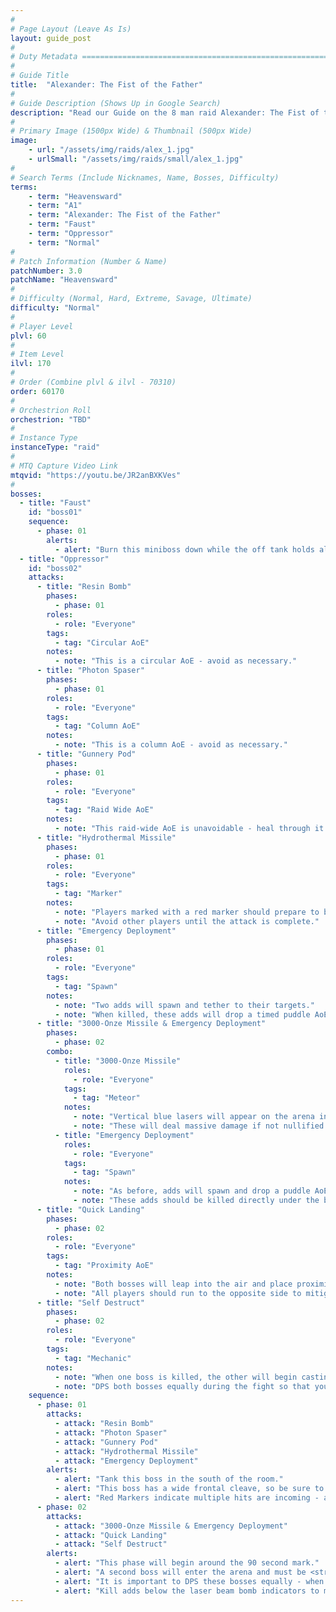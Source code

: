 ```yaml
---
#
# Page Layout (Leave As Is)
layout: guide_post
#
# Duty Metadata ================================================================
#
# Guide Title
title:  "Alexander: The Fist of the Father"
#
# Guide Description (Shows Up in Google Search)
description: "Read our Guide on the 8 man raid Alexander: The Fist of the Father (Normal) where you'll face off against Faust and Oppressor."
#
# Primary Image (1500px Wide) & Thumbnail (500px Wide)
image:
    - url: "/assets/img/raids/alex_1.jpg"
    - urlSmall: "/assets/img/raids/small/alex_1.jpg"
#
# Search Terms (Include Nicknames, Name, Bosses, Difficulty)
terms:
    - term: "Heavensward"
    - term: "A1"
    - term: "Alexander: The Fist of the Father"
    - term: "Faust"
    - term: "Oppressor"
    - term: "Normal"
#
# Patch Information (Number & Name)
patchNumber: 3.0
patchName: "Heavensward"
#
# Difficulty (Normal, Hard, Extreme, Savage, Ultimate)
difficulty: "Normal"
#
# Player Level
plvl: 60
#
# Item Level
ilvl: 170
#
# Order (Combine plvl & ilvl - 70310)
order: 60170
#
# Orchestrion Roll
orchestrion: "TBD"
#
# Instance Type
instanceType: "raid"
#
# MTQ Capture Video Link
mtqvid: "https://youtu.be/JR2anBXKVes"
#
bosses:
  - title: "Faust"
    id: "boss01"
    sequence:
      - phase: 01
        alerts:
          - alert: "Burn this miniboss down while the off tank holds all other adds."
  - title: "Oppressor"
    id: "boss02"
    attacks:
      - title: "Resin Bomb"
        phases:
          - phase: 01
        roles:
          - role: "Everyone"
        tags:
          - tag: "Circular AoE"
        notes:
          - note: "This is a circular AoE - avoid as necessary."
      - title: "Photon Spaser"
        phases:
          - phase: 01
        roles:
          - role: "Everyone"
        tags:
          - tag: "Column AoE"
        notes:
          - note: "This is a column AoE - avoid as necessary."
      - title: "Gunnery Pod"
        phases:
          - phase: 01
        roles:
          - role: "Everyone"
        tags:
          - tag: "Raid Wide AoE"
        notes:
          - note: "This raid-wide AoE is unavoidable - heal through it."
      - title: "Hydrothermal Missile"
        phases:
          - phase: 01
        roles:
          - role: "Everyone"
        tags:
          - tag: "Marker"
        notes:
          - note: "Players marked with a red marker should prepare to be hit multiple times."
          - note: "Avoid other players until the attack is complete."
      - title: "Emergency Deployment"
        phases:
          - phase: 01
        roles:
          - role: "Everyone"
        tags:
          - tag: "Spawn"
        notes:
          - note: "Two adds will spawn and tether to their targets."
          - note: "When killed, these adds will drop a timed puddle AoE to be avoided - make note of this as it will be used in a later mechanic."
      - title: "3000-Onze Missile & Emergency Deployment"
        phases:
          - phase: 02
        combo:
          - title: "3000-Onze Missile"
            roles:
              - role: "Everyone"
            tags:
              - tag: "Meteor"
            notes:
              - note: "Vertical blue lasers will appear on the arena indicating bomb locations."
              - note: "These will deal massive damage if not nullified."
          - title: "Emergency Deployment"
            roles:
              - role: "Everyone"
            tags:
              - tag: "Spawn"
            notes:
              - note: "As before, adds will spawn and drop a puddle AoE when killed."
              - note: "These adds should be killed directly under the bombs' laser beams to nullify damage."
      - title: "Quick Landing"
        phases:
          - phase: 02
        roles:
          - role: "Everyone"
        tags:
          - tag: "Proximity AoE"
        notes:
          - note: "Both bosses will leap into the air and place proximity markers on one side of the room."
          - note: "All players should run to the opposite side to mitigate damage - tanks be ready to pull the bosses apart when they land."
      - title: "Self Destruct"
        phases:
          - phase: 02
        roles:
          - role: "Everyone"
        tags:
          - tag: "Mechanic"
        notes:
          - note: "When one boss is killed, the other will begin casting this attack - if successful it will wipe the raid."
          - note: "DPS both bosses equally during the fight so that you can avoid this mechanic."
    sequence:
      - phase: 01
        attacks:
          - attack: "Resin Bomb"
          - attack: "Photon Spaser"
          - attack: "Gunnery Pod"
          - attack: "Hydrothermal Missile"
          - attack: "Emergency Deployment"
        alerts:
          - alert: "Tank this boss in the south of the room."
          - alert: "This boss has a wide frontal cleave, so be sure to tank away from the raid group."
          - alert: "Red Markers indicate multiple hits are incoming - avoid other players and heal as necessary."
      - phase: 02
        attacks:
          - attack: "3000-Onze Missile & Emergency Deployment"
          - attack: "Quick Landing"
          - attack: "Self Destruct"
        alerts:
          - alert: "This phase will begin around the 90 second mark."
          - alert: "A second boss will enter the arena and must be <strong>TANKED AWAY</strong> from the first boss - if they are too close together, they will buff each others' attack."
          - alert: "It is important to DPS these bosses equally - when one is killed, the second will wipe the raid if not killed fast enough."
          - alert: "Kill adds below the laser beam bomb indicators to mitigate their damage."
---
```

